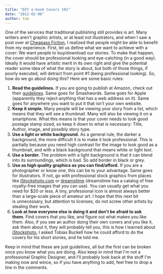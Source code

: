 ```yaml
---
title: "DIY e-book Covers 101"
date: "2012-02-06"
author: tom
---
```

One of the services that traditional publishing still provides is art. Many writers aren't graphic artists, or at least not illustrators, and when I saw a post over at [Cheapass Fiction](http://cheapassfiction.com/2012/01/31/book-covers-and-professional-authordom-arrrg/), I realized that people might be able to benefit from my experience. First, let us define what we want to achieve with a cover: We want people to buy/download our stories. To make that happen, the cover should be professional looking and eye-catching (in a good way). Ideally it would have artistic merit in its own right and give the potential reader some idea of what the story is about, but both of those things, if poorly executed, will detract from point #1 (being professional looking). So, how do we go about doing this? Here are some basic rules:

1. **Read the guidelines.** If you are going to publish at Amazon, check out their [guidelines](https://kdp.amazon.com/self-publishing/help?topicId=A2J0TRG6OPX0VM). Same goes for Smashwords. Same goes for Apple (apparently they reject anything that has a web address on it). Same goes for anywhere you want to put it that isn't your own website.
2. **Keep it simple.** Many people will be viewing your story from a list, which means that they will see a thumbnail. Many will also be viewing it on a smartphone. What this means is that your cover needs to look good postage stamp sized, so keep it down to what is necessary: Title, Author, image, and possibly story type.
3. **Use a light or white background.** As a general rule, the darker a background, the more difficult it is to make it look professional. This is partially because you need high contrast for the image to look good as a thumbnail, and with a black background that means white or light text.
4. **Use a border.** The problem with a light background is that it can blend into its surroundings, which is bad. So add border in black or grey.
5. **Use as high quality graphics as you can find/afford.** If you are a photographer or know one, this can be to your advantage. Same goes for illustrators. If not, go with professional stock graphics from places like [iStockphoto.com](http://www.istockphoto.com/) or [dreamstime](http://www.dreamstime.com/) (dreamstime has a catalog of free royalty-free images that you can use). You can usually get what you need for $20 or less. A tiny, professional icon is almost always better than a large-scale piece of amateur art. I hope that this next bit is unnecessary, but attention to licenses, do not screw other artists by stealing their work.
6. **Look at how everyone else is doing it and don't be afraid to ask them.** Find covers that you like, and figure out what makes you like them. Also, if you see an author doing their own covers and you like it, ask them about it, they will probably tell you, this is how I learned about [iStockphoto](http://www.istockphoto.com/), I asked Tobias Buckell how he could afford to do the covers for his short stories, and he told me.

Keep in mind that these are just guidelines, all but the first can be broken once you know what you are doing. Also keep in mind that I'm not a professional Graphic Designer, and I'll probably look back at the stuff I'm making now and wince, so if you have anything to add, feel free to drop a line in the comments.
